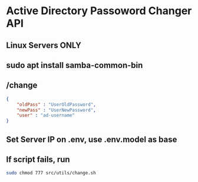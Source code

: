 # Active Directory Passoword Changer API
## Linux Servers ONLY
## **sudo apt install samba-common-bin**
## /change 
```json
{   
    "oldPass" : "UserOldPassword",
    "newPass" : "UserNewPassword",
    "user" : "ad-username"
}
```
## Set Server IP on .env, use .env.model as base </br>
## If script fails, run 
```bash
sudo chmod 777 src/utils/change.sh
```